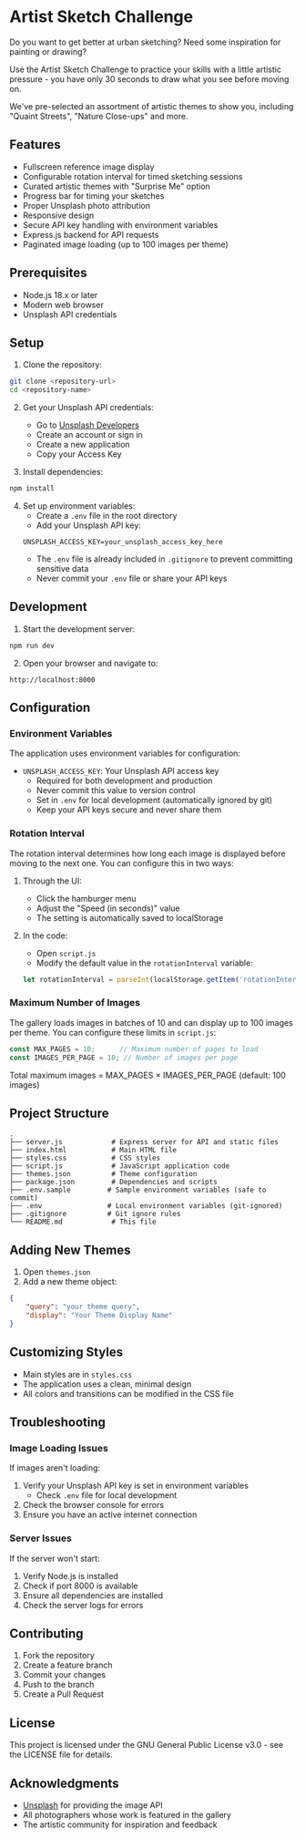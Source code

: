 # Artist Sketch Challenge

Do you want to get better at urban sketching? Need some inspiration for painting or drawing?

Use the Artist Sketch Challenge to practice your skills with a little artistic pressure - you have only 30 seconds to draw what you see before moving on.  

We've pre-selected an assortment of artistic themes to show you, including "Quaint Streets", "Nature Close-ups" and more.

## Features

- Fullscreen reference image display
- Configurable rotation interval for timed sketching sessions
- Curated artistic themes with "Surprise Me" option
- Progress bar for timing your sketches
- Proper Unsplash photo attribution
- Responsive design
- Secure API key handling with environment variables
- Express.js backend for API requests
- Paginated image loading (up to 100 images per theme)

## Prerequisites

- Node.js 18.x or later
- Modern web browser
- Unsplash API credentials

## Setup

1. Clone the repository:
```bash
git clone <repository-url>
cd <repository-name>
```

2. Get your Unsplash API credentials:
   - Go to [Unsplash Developers](https://unsplash.com/developers)
   - Create an account or sign in
   - Create a new application
   - Copy your Access Key

3. Install dependencies:
```bash
npm install
```

4. Set up environment variables:
   - Create a `.env` file in the root directory
   - Add your Unsplash API key:
   ```
   UNSPLASH_ACCESS_KEY=your_unsplash_access_key_here
   ```
   - The `.env` file is already included in `.gitignore` to prevent committing sensitive data
   - Never commit your `.env` file or share your API keys

## Development

1. Start the development server:
```bash
npm run dev
```

2. Open your browser and navigate to:
```
http://localhost:8000
```

## Configuration

### Environment Variables
The application uses environment variables for configuration:

- `UNSPLASH_ACCESS_KEY`: Your Unsplash API access key
  - Required for both development and production
  - Never commit this value to version control
  - Set in `.env` for local development (automatically ignored by git)
  - Keep your API keys secure and never share them

### Rotation Interval
The rotation interval determines how long each image is displayed before moving to the next one. You can configure this in two ways:

1. Through the UI:
   - Click the hamburger menu
   - Adjust the "Speed (in seconds)" value
   - The setting is automatically saved to localStorage

2. In the code:
   - Open `script.js`
   - Modify the default value in the `rotationInterval` variable:
   ```javascript
   let rotationInterval = parseInt(localStorage.getItem('rotationInterval')) || 30; // Default: 30 seconds
   ```

### Maximum Number of Images
The gallery loads images in batches of 10 and can display up to 100 images per theme. You can configure these limits in `script.js`:

```javascript
const MAX_PAGES = 10;      // Maximum number of pages to load
const IMAGES_PER_PAGE = 10; // Number of images per page
```

Total maximum images = MAX_PAGES × IMAGES_PER_PAGE (default: 100 images)

## Project Structure

```
.
├── server.js            # Express server for API and static files
├── index.html           # Main HTML file
├── styles.css           # CSS styles
├── script.js            # JavaScript application code
├── themes.json          # Theme configuration
├── package.json         # Dependencies and scripts
├── .env.sample         # Sample environment variables (safe to commit)
├── .env                # Local environment variables (git-ignored)
├── .gitignore          # Git ignore rules
└── README.md            # This file
```

## Adding New Themes

1. Open `themes.json`
2. Add a new theme object:
```json
{
    "query": "your theme query",
    "display": "Your Theme Display Name"
}
```

## Customizing Styles

- Main styles are in `styles.css`
- The application uses a clean, minimal design
- All colors and transitions can be modified in the CSS file

## Troubleshooting

### Image Loading Issues
If images aren't loading:
1. Verify your Unsplash API key is set in environment variables
   - Check `.env` file for local development
2. Check the browser console for errors
3. Ensure you have an active internet connection

### Server Issues
If the server won't start:
1. Verify Node.js is installed
2. Check if port 8000 is available
3. Ensure all dependencies are installed
4. Check the server logs for errors

## Contributing

1. Fork the repository
2. Create a feature branch
3. Commit your changes
4. Push to the branch
5. Create a Pull Request

## License

This project is licensed under the GNU General Public License v3.0 - see the LICENSE file for details.

## Acknowledgments

- [Unsplash](https://unsplash.com) for providing the image API
- All photographers whose work is featured in the gallery
- The artistic community for inspiration and feedback